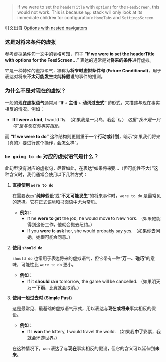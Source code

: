 > If we were to set the `headerTitle` with `options` for the `FeedScreen`, this would not work. This is because `App` stack will only look at its immediate children for configuration: `HomeTabs` and `SettingsScreen`.

引文出自 [Options with nested navigators](https://reactnavigation.org/docs/screen-options-resolution#setting-parent-screen-options-based-on-child-navigators-state)

### 这是对将来条件的虚拟

参考[虚拟条件句](./2、虚拟条件句.md)一文中的表格可知，句子 **“If we were to set the headerTitle with options for the FeedScreen...”** 表达的通常是对**将来的条件**进行虚拟。

它是一种特殊的虚拟语气，被称为**将来时虚拟条件句 (Future Conditional)**，用于表达对将来**不太可能发生**或**纯粹假设**的事件的推测。

### 为什么不是对现在的虚拟？

一般的**现在虚拟语气**通常用 **“If + 主语 + 动词过去式”** 的形式，来描述与现在事实相反的情况。例如：

- **If I were a bird**, I would fly. （如果我是一只鸟，我会飞。） _这里“我不是一只鸟”是与现在的事实相反。_

而 **“If we were to do”** 这种结构则更侧重于一个**行动或计划**，暗示“如果我们将来（真的）要进行这个操作，会怎么样”。

### `be going to do` 对应的虚拟语气是什么？

此句型没有对应的虚拟句，尽管如此，在表达“如果将来要…（但可能性不大）”这种含义时，我们通常会使用以下几种方式：

1. **直接使用 `were to do`**

    在需要表示“**纯粹假设**”或“**不太可能发生**”的将来事件时，`were to do` 是最常见的选择。它在正式语境和书面语中尤为常见。

    - **例如：**
        - If he **were to get** the job, he would move to New York. （如果他能得到这份工作，他就会搬去纽约。）
        - If you **were to ask** her, she would probably say yes. （如果你去问她，她很可能会同意。）

2. **使用 `should do`**

    `should do` 也常用于表达将来的虚拟语气，但它带有一种“**万一、碰巧**”的意味，可能性比 `were to do` 更小。

    - **例如：**
        - If it **should rain** tomorrow, the game will be cancelled. （如果明天万一**下雨**，比赛就会取消。）

3. **使用一般过去时 (Simple Past)**

    这是最常见、最基础的虚拟语气形式，用以表达与**现在或将来**事实相反的假设。

    - **例如：**
        - If I **won** the lottery, I would travel the world. （如果我**中了**彩票，我就会环游世界。）

    在这种情况下，`won` 表达了与**现在**事实相反的假设，但它的含义可以延伸到**未来**。
